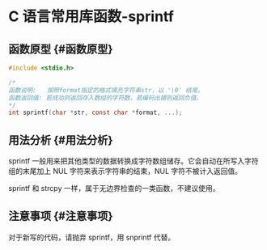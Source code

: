# C 语言常用库函数-sprintf


## 函数原型 {#函数原型}

```c
#include <stdio.h>

/*
函数说明:   按照format指定的格式填充字符串str，以 '\0' 结尾。
函数返回值: 若成功则返回存入数组的字符数，若编码出错则返回负值。
*/
int sprintf(char *str, const char *format, ...);

```


## 用法分析 {#用法分析}

sprintf 一般用来把其他类型的数据转换成字符数组储存。它会自动在所写入字符组的末尾加上 NUL 字符来表示字符串的结束，NUL 字符不被计入返回值。

sprintf 和 strcpy 一样，属于无边界检查的一类函数，不建议使用。


## 注意事项 {#注意事项}

对于新写的代码，请抛弃 sprintf，用 snprintf 代替。

